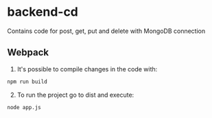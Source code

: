 # backend-cd
Contains code for post, get, put and delete with MongoDB connection

## Webpack
1. It's possible to compile changes in the code with:
```sh
npm run build
```
2. To run the project go to dist and execute:
```sh
node app.js
```
